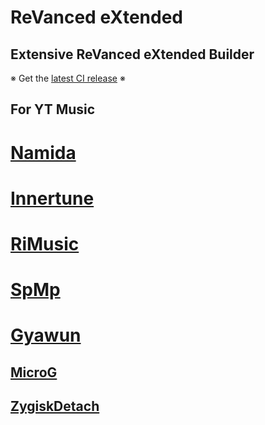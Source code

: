# ReVanced eXtended

## Extensive ReVanced eXtended Builder

※ Get the [latest CI release](https://github.com/LatroM69/rvx) ※

## For YT Music
# [Namida](https://github.com/namidaco/namida)
# [Innertune](https://github.com/z-huang/InnerTune)
# [RiMusic](https://github.com/fast4x/RiMusic)
# [SpMp](https://github.com/toasterofbread/spmp)
# [Gyawun](https://github.com/jhelumcorp/gyawun)

## [MicroG](https://github.com/WSTxda/MicroG-RE)
## [ZygiskDetach](https://github.com/j-hc/zygisk-detach)
